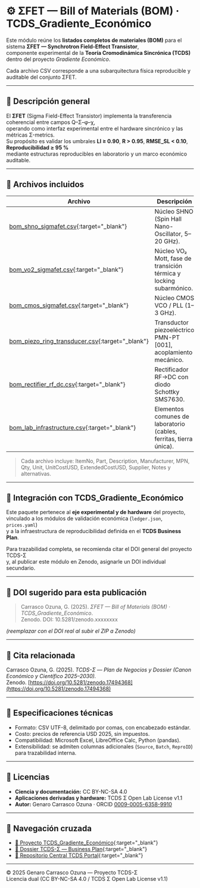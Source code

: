 # ⚙️ ΣFET — Bill of Materials (BOM) · TCDS_Gradiente_Económico

Este módulo reúne los **listados completos de materiales (BOM)** para el sistema **ΣFET — Synchrotron Field-Effect Transistor**,  
componente experimental de la **Teoría Cromodinámica Sincrónica (TCDS)** dentro del proyecto *Gradiente Económico*.

Cada archivo CSV corresponde a una subarquitectura física reproducible y auditable del conjunto ΣFET.

---

## 📘 Descripción general

El **ΣFET** (Sigma Field-Effect Transistor) implementa la transferencia coherencial entre campos Q–Σ–φ–χ,  
operando como interfaz experimental entre el hardware sincrónico y las métricas Σ-metrics.  
Su propósito es validar los umbrales **LI ≥ 0.90**, **R > 0.95**, **RMSE_SL < 0.10**, **Reproducibilidad ≥ 95 %**  
mediante estructuras reproducibles en laboratorio y un marco económico auditable.

---

## 📂 Archivos incluidos

| Archivo | Descripción | Tipo |
|----------|-------------|------|
| [bom_shno_sigmafet.csv](bom_shno_sigmafet.csv){:target="_blank"} | Núcleo SHNO (Spin Hall Nano-Oscillator, 5–20 GHz). | Oscilador base |
| [bom_vo2_sigmafet.csv](bom_vo2_sigmafet.csv){:target="_blank"} | Núcleo VO₂ Mott, fase de transición térmica y locking subarmónico. | Oscilador térmico |
| [bom_cmos_sigmafet.csv](bom_cmos_sigmafet.csv){:target="_blank"} | Núcleo CMOS VCO / PLL (1–3 GHz). | Electrónica de control |
| [bom_piezo_ring_transducer.csv](bom_piezo_ring_transducer.csv){:target="_blank"} | Transductor piezoeléctrico PMN-PT [001], acoplamiento mecánico. | Convertidor piezo |
| [bom_rectifier_rf_dc.csv](bom_rectifier_rf_dc.csv){:target="_blank"} | Rectificador RF→DC con diodo Schottky SMS7630. | Captura energética |
| [bom_lab_infrastructure.csv](bom_lab_infrastructure.csv){:target="_blank"} | Elementos comunes de laboratorio (cables, ferritas, tierra única). | Infraestructura |

> Cada archivo incluye: ItemNo, Part, Description, Manufacturer, MPN, Qty, Unit, UnitCostUSD, ExtendedCostUSD, Supplier, Notes y alternativas.

---

## 🧩 Integración con TCDS_Gradiente_Económico

Este paquete pertenece al **eje experimental y de hardware** del proyecto,  
vinculado a los módulos de validación económica (`ledger.json`, `prices.yaml`)  
y a la infraestructura de reproducibilidad definida en el **TCDS Business Plan**.

Para trazabilidad completa, se recomienda citar el DOI general del proyecto TCDS-Σ  
y, al publicar este módulo en Zenodo, asignarle un DOI individual secundario.

---

## 🔖 DOI sugerido para esta publicación

> Carrasco Ozuna, G. (2025). *ΣFET — Bill of Materials (BOM) · TCDS_Gradiente_Económico*.  
> Zenodo. DOI: 10.5281/zenodo.xxxxxxxx  

*(reemplazar con el DOI real al subir el ZIP a Zenodo)*

---

## 🧠 Cita relacionada
Carrasco Ozuna, G. (2025). *TCDS-Σ — Plan de Negocios y Dossier (Canon Económico y Científico 2025–2030).*  
Zenodo. [https://doi.org/10.5281/zenodo.17494368](https://doi.org/10.5281/zenodo.17494368)

---

## 🧮 Especificaciones técnicas
- Formato: CSV UTF-8, delimitado por comas, con encabezado estándar.  
- Costo: precios de referencia USD 2025, sin impuestos.  
- Compatibilidad: Microsoft Excel, LibreOffice Calc, Python (pandas).  
- Extensibilidad: se admiten columnas adicionales (`Source`, `Batch`, `ReproID`) para trazabilidad interna.

---

## 📜 Licencias
- **Ciencia y documentación:** CC BY-NC-SA 4.0  
- **Aplicaciones derivadas y hardware:** TCDS Σ Open Lab License v1.1  
- **Autor:** Genaro Carrasco Ozuna · ORCID [0009-0005-6358-9910](https://orcid.org/0009-0005-6358-9910)

---

## 🔗 Navegación cruzada

- [🔹 Proyecto TCDS_Gradiente_Económico](https://geozunac3536-jpg.github.io/TCDS_Gradiente_Economico/){:target="_blank"}  
- [🔹 Dossier TCDS-Σ — Business Plan](https://geozunac3536-jpg.github.io/TCDS-Business-Plan/){:target="_blank"}  
- [🔹 Repositorio Central TCDS Portal](https://geozunac3536-jpg.github.io/TCDS-PORTAL/){:target="_blank"}

---

© 2025 Genaro Carrasco Ozuna — Proyecto TCDS-Σ  
Licencia dual (CC BY-NC-SA 4.0 / TCDS Σ Open Lab License v1.1)
